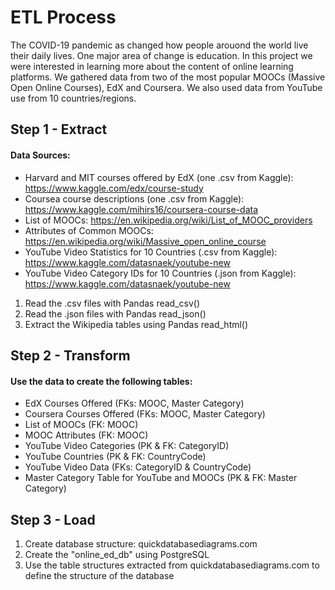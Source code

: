 # ETL Process

The COVID-19 pandemic as changed how people arouond the world live their daily lives. One major area of change is education. In this project we were interested in learning more about the content of online learning platforms. We gathered data from two of the most popular MOOCs (Massive Open Online Courses), EdX and Coursera. We also used data from YouTube use from 10 countries/regions. 

## Step 1 - Extract

#### Data Sources: 
* Harvard and MIT courses offered by EdX (one .csv from Kaggle): https://www.kaggle.com/edx/course-study
* Coursea course descriptions (one .csv from Kaggle): https://www.kaggle.com/mihirs16/coursera-course-data
* List of MOOCs: https://en.wikipedia.org/wiki/List_of_MOOC_providers
* Attributes of Common MOOCs: https://en.wikipedia.org/wiki/Massive_open_online_course
* YouTube Video Statistics for 10 Countries (.csv from Kaggle): https://www.kaggle.com/datasnaek/youtube-new
* YouTube Video Category IDs for 10 Countries (.json from Kaggle): https://www.kaggle.com/datasnaek/youtube-new

1. Read the .csv files with Pandas read_csv()
2. Read the .json files with Pandas read_json()
3. Extract the Wikipedia tables using Pandas read_html()

## Step 2 - Transform

#### Use the data to create the following tables:
* EdX Courses Offered (FKs: MOOC, Master Category)
* Coursera Courses Offered (FKs: MOOC, Master Category)
* List of MOOCs (FK: MOOC)
* MOOC Attributes (FK: MOOC)
* YouTube Video Categories (PK & FK: CategoryID)
* YouTube Countries (PK & FK: CountryCode)
* YouTube Video Data (FKs: CategoryID & CountryCode)
* Master Category Table for YouTube and MOOCs (PK & FK: Master Category)

## Step 3 - Load

1. Create database structure: quickdatabasediagrams.com
2. Create the "online_ed_db" using PostgreSQL
3. Use the table structures extracted from quickdatabasediagrams.com to define the structure of the database
